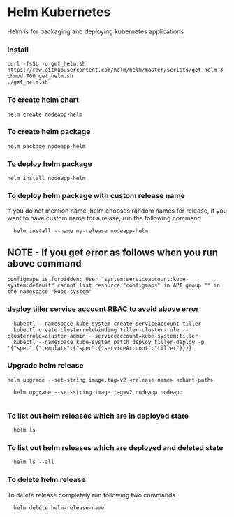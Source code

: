 # Helm Kubernetes
Helm is for packaging and deploying kubernetes applications

### Install 

```
curl -fsSL -o get_helm.sh https://raw.githubusercontent.com/helm/helm/master/scripts/get-helm-3
chmod 700 get_helm.sh
./get_helm.sh

```

### To create helm chart
```
helm create nodeapp-helm
```
### To create helm package
```
helm package nodeapp-helm
```
### To deploy helm package
```
helm install nodeapp-helm
```

### To deploy helm package with custom release name
If you do not mention name, helm chooses random names for release, if you want to have custom name for a relase, run the following command
```
  helm install --name my-release nodeapp-helm
```
## NOTE - If you get error as follows when you run above command 
```
configmaps is forbidden: User "system:serviceaccount:kube-system:default" cannot list resource "configmaps" in API group "" in the namespace "kube-system"
```
###  deploy tiller service account RBAC to avoid above error
```
  kubectl --namespace kube-system create serviceaccount tiller
  kubectl create clusterrolebinding tiller-cluster-rule --clusterrole=cluster-admin --serviceaccount=kube-system:tiller
  kubectl --namespace kube-system patch deploy tiller-deploy -p '{"spec":{"template":{"spec":{"serviceAccount":"tiller"}}}}' 
```

### Upgrade helm release
``` helm upgrade --set-string image.tag=v2 <release-name> <chart-path> ```
```
  helm upgrade --set-string image.tag=v2 nodeapp nodeapp
  
```

### To list out helm releases which are in deployed state
```
  helm ls
```

### To list out helm releases which are deployed and deleted state
```
  helm ls --all
```
### To delete helm release
To delete release completely run following two commands
```
  helm delete helm-release-name

```
